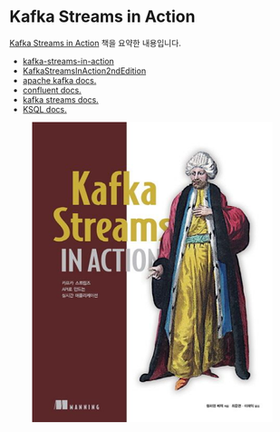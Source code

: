# Kafka Streams in Action

[Kafka Streams in Action](https://product.kyobobook.co.kr/detail/S000001804837) 책을 요약한 내용입니다.
- [kafka-streams-in-action](https://github.com/bbejeck/kafka-streams-in-action)
- [KafkaStreamsInAction2ndEdition](https://github.com/bbejeck/KafkaStreamsInAction2ndEdition)
- [apache kafka docs.](https://kafka.apache.org/documentation)
- [confluent docs.](https://docs.confluent.io/platform/current/overview.html)
- [kafka streams docs.](https://docs.confluent.io/platform/current/streams/overview.html#)
- [KSQL docs.](https://docs.confluent.io/platform/current/ksqldb/overview.html#ksql)

<figure><img src="../../.gitbook/assets/kafka-streams-in-action.jpg" alt=""><figcaption></figcaption></figure>
